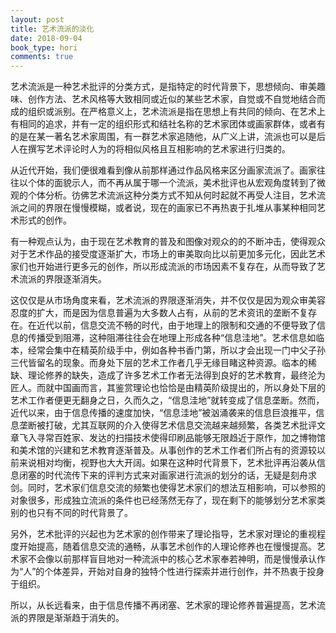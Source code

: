 ```yaml
---
layout: post
title: 艺术流派的淡化
date: 2018-09-04
book_type: hori
comments: true
---
```


艺术流派是一种艺术批评的分类方式，是指特定的时代背景下，思想倾向、审美趣味、创作方法、艺术风格等大致相同或近似的某些艺术家，自觉或不自觉地结合而成的组织或派别。在严格意义上，艺术流派是指在思想上有共同的倾向、在艺术上有相同的追求，并有一定的组织形式和结社名称的艺术家团体或画家群体，或者有的是在某一著名艺术家周围，有一群艺术家追随他，从广义上讲，流派也可以是后人在撰写艺术评论时人为的将相似风格且互相影响的艺术家进行归类的。<br>

从近代开始，我们便很难看到像从前那样通过作品风格来区分画家流派了。画家往往以个体的面貌示人，而不再从属于哪一个流派，美术批评也从宏观角度转到了微观的个体分析。彷佛艺术流派这种分类方式不知从何时起就不再受人注目，艺术流派之间的界限在慢慢模糊，或者说，现在的画家已不再热衷于扎堆从事某种相同艺术形式的创作。<br>

有一种观点认为，由于现在艺术教育的普及和图像对观众的的不断冲击，使得观众对于艺术作品的接受度逐渐扩大，市场上的审美取向比以前更加多元化，因此艺术家们也开始进行更多元的创作，所以形成流派的市场因素不复存在，从而导致了艺术流派的界限逐渐消失。<br>

这仅仅是从市场角度来看，艺术流派的界限逐渐消失，并不仅仅是因为观众审美容忍度的扩大，而是因为信息普遍为大多数人占有，从前的艺术资讯的垄断不复存在。在近代以前，信息交流不畅的时代，由于地理上的限制和交通的不便导致了信息的传播受到阻滞，这种阻滞往往会在地理上形成各种“信息洼地”。艺术信息如临本，经常会集中在精英阶级手中，例如各种书香门第，所以才会出现一门中父子孙三代皆留名的现象。而身处下层的艺术工作者几乎无缘目睹这种资源。临本的稀缺、理论修养的缺失，造成了许多艺术工作者无法得到良好的艺术教育，最终沦为匠人。而就中国画而言，其鉴赏理论也恰恰是由精英阶级提出的，所以身处下层的艺术工作者便更无翻身之日，久而久之，“信息洼地”就转变成了信息垄断。然而，近代以来，由于信息传播的速度加快，“信息洼地”被汹涌袭来的信息巨浪推平，信息垄断被打破，尤其互联网的介入使得艺术信息交流越来越频繁，各类艺术批评文章飞入寻常百姓家、发达的扫描技术使得印刷品能够无限趋近于原作，加之博物馆和美术馆的兴建和艺术教育逐渐普及。从事创作的艺术工作者们所占有的资源较以前来说相对均衡，视野也大大开阔。如果在这种时代背景下，艺术批评再沿袭从信息闭塞的时代流传下来的评判方式来对画家进行流派的划分的话，无疑是刻舟求剑。同时，艺术家们信息交流的频繁也使得艺术家们的想法互相影响，可以参照的对象很多，形成独立流派的条件也已经荡然无存了，现在剩下的能够划分艺术家类别的也只有不同的时代背景了。<br>

另外，艺术批评的兴起也为艺术家的创作带来了理论指导，艺术家对理论的重视程度开始提高，随着信息交流的通畅，从事艺术创作的人理论修养也在慢慢提高。艺术家不会像以前那样盲目地对一种流派中的核心艺术家奉若神明，而是慢慢承认作为“人”的个体差异，开始对自身的独特个性进行探索并进行创作，并不热衷于投身于组织。<br>

所以，从长远看来，由于信息传播不再闭塞、艺术家的理论修养普遍提高，艺术流派的界限是渐渐趋于消失的。
